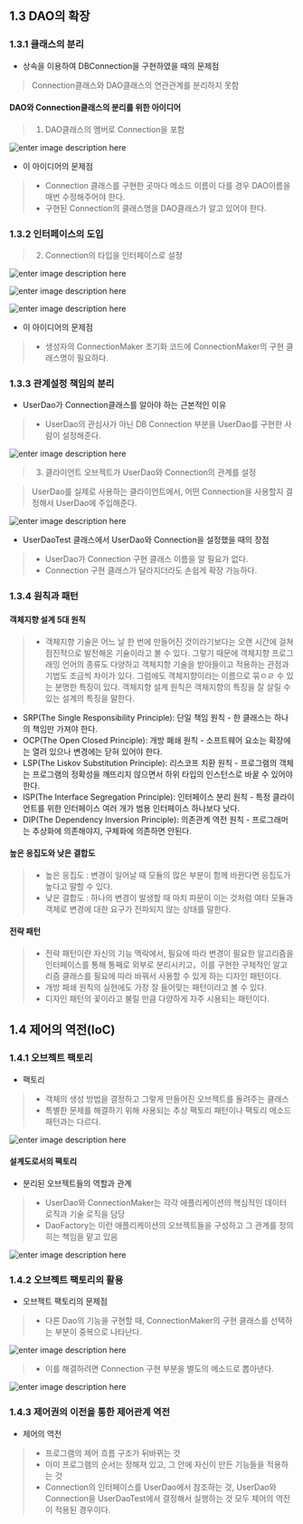 ## 1.3 DAO의 확장
### 1.3.1 클래스의 분리

- 상속을 이용하여 DBConnection을 구현하였을 때의 문제점
> Connection클래스와 DAO클래스의 연관관계를 분리하지 못함

#### DAO와 Connection클래스의 분리를 위한 아이디어
> 1. DAO클래스의 멤버로 Connection을 포함

![enter image description here](https://raw.githubusercontent.com/src8655/cafe24_6_2/master/1.%ED%86%A0%EB%B9%84%EC%9D%98%20%EC%8A%A4%ED%94%84%EB%A7%81%203.1/1%EC%9E%A5%20%EC%98%A4%EB%B8%8C%EC%A0%9D%ED%8A%B8%EC%99%80%20%EC%9D%98%EC%A1%B4%EA%B4%80%EA%B3%84/3~4.DAO%EC%9D%98%20%ED%99%95%EC%9E%A5%2C%20%EC%A0%9C%EC%96%B4%EC%9D%98%20%EC%97%AD%EC%A0%84(IoC)/ConnectionMakerDiv.PNG)

- 이 아이디어의 문제점
> - Connection 클래스를 구현한 곳마다 메소드 이름이 다를 경우 DAO이름을 매번 수정해주어야 한다.
> - 구현된 Connection의 클래스명을 DAO클래스가 알고 있어야 한다.

### 1.3.2 인터페이스의 도입

> 2. Connection의 타입을 인터페이스로 설정

![enter image description here](https://raw.githubusercontent.com/src8655/cafe24_6_2/master/1.%ED%86%A0%EB%B9%84%EC%9D%98%20%EC%8A%A4%ED%94%84%EB%A7%81%203.1/1%EC%9E%A5%20%EC%98%A4%EB%B8%8C%EC%A0%9D%ED%8A%B8%EC%99%80%20%EC%9D%98%EC%A1%B4%EA%B4%80%EA%B3%84/3~4.DAO%EC%9D%98%20%ED%99%95%EC%9E%A5%2C%20%EC%A0%9C%EC%96%B4%EC%9D%98%20%EC%97%AD%EC%A0%84(IoC)/interface.PNG)

![enter image description here](https://raw.githubusercontent.com/src8655/cafe24_6_2/master/1.%ED%86%A0%EB%B9%84%EC%9D%98%20%EC%8A%A4%ED%94%84%EB%A7%81%203.1/1%EC%9E%A5%20%EC%98%A4%EB%B8%8C%EC%A0%9D%ED%8A%B8%EC%99%80%20%EC%9D%98%EC%A1%B4%EA%B4%80%EA%B3%84/3~4.DAO%EC%9D%98%20%ED%99%95%EC%9E%A5%2C%20%EC%A0%9C%EC%96%B4%EC%9D%98%20%EC%97%AD%EC%A0%84(IoC)/interfacecode1.PNG)

![enter image description here](https://raw.githubusercontent.com/src8655/cafe24_6_2/master/1.%ED%86%A0%EB%B9%84%EC%9D%98%20%EC%8A%A4%ED%94%84%EB%A7%81%203.1/1%EC%9E%A5%20%EC%98%A4%EB%B8%8C%EC%A0%9D%ED%8A%B8%EC%99%80%20%EC%9D%98%EC%A1%B4%EA%B4%80%EA%B3%84/3~4.DAO%EC%9D%98%20%ED%99%95%EC%9E%A5%2C%20%EC%A0%9C%EC%96%B4%EC%9D%98%20%EC%97%AD%EC%A0%84(IoC)/interfacecode2.PNG)

- 이 아이디어의 문제점
> - 생성자의 ConnectionMaker 초기화 코드에 ConnectionMaker의 구현 클래스명이 필요하다.

### 1.3.3 관계설정 책임의 분리

- UserDao가 Connection클래스를 알아야 하는 근본적인 이유
> - UserDao의 관심사가 아닌 DB Connection 부분을 UserDao를 구현한 사람이 설정해준다.

![enter image description here](https://raw.githubusercontent.com/src8655/cafe24_6_2/master/1.%ED%86%A0%EB%B9%84%EC%9D%98%20%EC%8A%A4%ED%94%84%EB%A7%81%203.1/1%EC%9E%A5%20%EC%98%A4%EB%B8%8C%EC%A0%9D%ED%8A%B8%EC%99%80%20%EC%9D%98%EC%A1%B4%EA%B4%80%EA%B3%84/3~4.DAO%EC%9D%98%20%ED%99%95%EC%9E%A5%2C%20%EC%A0%9C%EC%96%B4%EC%9D%98%20%EC%97%AD%EC%A0%84(IoC)/dependency.PNG)

> 3. 클라이언트 오브젝트가 UserDao와 Connection의 관계를 설정

> UserDao를 실제로 사용하는 클라이언트에서, 어떤 Connection을 사용할지 결정해서 UserDao에 주입해준다.

![enter image description here](https://raw.githubusercontent.com/src8655/cafe24_6_2/master/1.%ED%86%A0%EB%B9%84%EC%9D%98%20%EC%8A%A4%ED%94%84%EB%A7%81%203.1/1%EC%9E%A5%20%EC%98%A4%EB%B8%8C%EC%A0%9D%ED%8A%B8%EC%99%80%20%EC%9D%98%EC%A1%B4%EA%B4%80%EA%B3%84/3~4.DAO%EC%9D%98%20%ED%99%95%EC%9E%A5%2C%20%EC%A0%9C%EC%96%B4%EC%9D%98%20%EC%97%AD%EC%A0%84(IoC)/UserDaoTest.PNG)

- UserDaoTest 클래스에서 UserDao와 Connection을 설정했을 때의 장점
> - UserDao가 Connection 구현 클래스 이름을 알 필요가 없다.
> - Connection 구현 클래스가 달라지더라도 손쉽게 확장 가능하다.

### 1.3.4 원칙과 패턴

#### 객체지향 설계 5대 원칙
> - 객체지향 기술은 어느 날 한 번에 만들어진 것이라기보다는 오랜 시간에 걸쳐 점진적으로 발전해온 기슐이라고 볼 수 있다. 그렇기 때문에 객체지향 프로그래밍 언어의 종류도 다양하고 객체지항 기술을 받아들이고 적용하는 관점과 기법도 조금씩 차이가 있다. 그럼에도 객체지향이라는 이름으로 묶ㅇㄹ 수 있는 분명한 특징이 있다. 객체지향 설계 원칙은 객체지향의 특징을 잘 살릴 수 있는 설계의 특징을 말한다.

- SRP(The Single Responsibility Principle): 단일 책임 원칙 - 한 클래스는 하나의 책임만 가져야 한다.
- OCP(The Open Closed Principle): 개방 폐쇄 원칙 - 소프트웨어 요소는 확장에는 열려 있으나 변경에는 닫혀 있어야 한다.
- LSP(The Liskov Substitution Principle): 리스코프 치환 원칙 - 프로그램의 객체는 프로그램의 정확성을 깨뜨리지 않으면서 하위 타입의 인스턴스로 바꿀 수 있어야 한다.
- ISP(The Interface Segregation Principle): 인터페이스 분리 원칙 - 특정 클라이언트를 위한 인터페이스 여러 개가 범용 인터페이스 하나보다 낫다.
- DIP(The Dependency Inversion Principle): 의존관계 역전 원칙 - 프로그래머는 추상화에 의존해야지, 구체화에 의존하면 안된다.

#### 높은 응집도와 낮은 결합도

> - 높은 응집도 : 변경이 일어날 때 모듈의 많은 부분이 함께 바뀐다면 응집도가 높다고 말할 수 있다.
> - 낮은 결합도 : 하나의 변경이 발생할 때 마치 파문이 이는 것처럼 여타 모듈과 객체로 변경에 대한 요구가 전파되지 않는 상태를 말한다.

#### 전략 패턴

> - 전략 패턴이란 자신의 기능 맥락에서, 필요에 따라 변경이 필요한 알고리즘을 인터페이스를 통해 통째로 외부로 분리시키고，이를 구현한 구체적인 알고리즘 클래스를 필요에 따라 바꿔서 사용할 수 있게 하는 디자인 패턴이다.
> - 개방 패쇄 원칙의 실현에도 가장 잘 들어맞는 패턴이라고 볼 수 있다.
> - 디자인 패턴의 꽃이라고 불릴 만큼 다양하게 자주 시용되는 패턴이다.

## 1.4 제어의 역전(IoC)
### 1.4.1 오브젝트 팩토리

- 팩토리
> - 객체의 생성 방법을 결정하고 그렇게 만들어진 오브젝트를 돌려주는 클래스
> - 특별한 문제를 해결하기 위해 사용되는 추상 팩토리 패턴이나 팩토리 메소드 패턴과는 다르다.

![enter image description here](https://raw.githubusercontent.com/src8655/cafe24_6_2/master/1.%ED%86%A0%EB%B9%84%EC%9D%98%20%EC%8A%A4%ED%94%84%EB%A7%81%203.1/1%EC%9E%A5%20%EC%98%A4%EB%B8%8C%EC%A0%9D%ED%8A%B8%EC%99%80%20%EC%9D%98%EC%A1%B4%EA%B4%80%EA%B3%84/3~4.DAO%EC%9D%98%20%ED%99%95%EC%9E%A5%2C%20%EC%A0%9C%EC%96%B4%EC%9D%98%20%EC%97%AD%EC%A0%84(IoC)/UserDaoFactory.PNG)


#### 설계도로서의 팩토리
- 분리된 오브젝트들의 역할과 관계
> - UserDao와 ConnectionMaker는 각각 애플리케이션의 핵심적인 데이터 로직과 기술 로직을 담당
> - DaoFactory는 이런 애플리케이션의 오브젝트들을 구성하고 그 관계를 정의히는 책임을 맡고 있음

![enter image description here](https://raw.githubusercontent.com/src8655/cafe24_6_2/master/1.%ED%86%A0%EB%B9%84%EC%9D%98%20%EC%8A%A4%ED%94%84%EB%A7%81%203.1/1%EC%9E%A5%20%EC%98%A4%EB%B8%8C%EC%A0%9D%ED%8A%B8%EC%99%80%20%EC%9D%98%EC%A1%B4%EA%B4%80%EA%B3%84/3~4.DAO%EC%9D%98%20%ED%99%95%EC%9E%A5%2C%20%EC%A0%9C%EC%96%B4%EC%9D%98%20%EC%97%AD%EC%A0%84(IoC)/ObjectFactory.PNG)


### 1.4.2 오브젝트 팩토리의 활용
- 오브젝트 팩토리의 문제점
> - 다른 Dao의 기능을 구현할 때, ConnectionMaker의 구현 클래스를 선택하는 부분이 중복으로 나타난다.

![enter image description here](https://raw.githubusercontent.com/src8655/cafe24_6_2/master/1.%ED%86%A0%EB%B9%84%EC%9D%98%20%EC%8A%A4%ED%94%84%EB%A7%81%203.1/1%EC%9E%A5%20%EC%98%A4%EB%B8%8C%EC%A0%9D%ED%8A%B8%EC%99%80%20%EC%9D%98%EC%A1%B4%EA%B4%80%EA%B3%84/3~4.DAO%EC%9D%98%20%ED%99%95%EC%9E%A5%2C%20%EC%A0%9C%EC%96%B4%EC%9D%98%20%EC%97%AD%EC%A0%84(IoC)/FactoryDup.PNG)

> - 이를 해결하려면 Connection 구현 부분을 별도의 메소드로 뽑아낸다.

![enter image description here](https://raw.githubusercontent.com/src8655/cafe24_6_2/master/1.%ED%86%A0%EB%B9%84%EC%9D%98%20%EC%8A%A4%ED%94%84%EB%A7%81%203.1/1%EC%9E%A5%20%EC%98%A4%EB%B8%8C%EC%A0%9D%ED%8A%B8%EC%99%80%20%EC%9D%98%EC%A1%B4%EA%B4%80%EA%B3%84/3~4.DAO%EC%9D%98%20%ED%99%95%EC%9E%A5%2C%20%EC%A0%9C%EC%96%B4%EC%9D%98%20%EC%97%AD%EC%A0%84(IoC)/ConnectionMethod.PNG)

### 1.4.3 제어권의 이전을 통한 제어관계 역전
- 제어의 역전
> - 프로그램의 제어 흐름 구조가 뒤바뀌는 것
> - 이미 프로그램의 순서는 정해져 있고, 그 안에 자신이 만든 기능들을 적용하는 것
> - Connection의 인터페이스를 UserDao에서 참조하는 것, UserDao와 Connection을 UserDaoTest에서 결정해서 실행하는 것 모두 제어의 역전이 적용된 경우이다.

